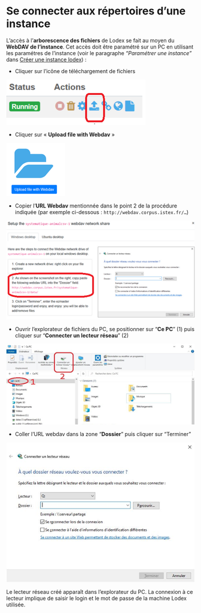 # Se connecter aux répertoires d’une instance

L’accès à l’**arborescence des fichiers** de Lodex se fait au moyen du **WebDAV de l’instance**.
Cet accès doit être paramétré sur un PC en utilisant les paramétres de l’instance
(voir le paragraphe *“Paramétrer une instance”* dans [Créer une instance lodex](./1-creating-an-instance)) :

- Cliquer sur l’icône de téléchargement de fichiers

![telechargement](./assets/telechargement.png)

- Cliquer sur « **Upload file with Webdav** »

![Webdav](./assets/Webdav.png)

- Copier l’**URL Webdav** mentionnée dans le point 2 de la procédure indiquée (par exemple
  ci-dessous : `http://webdav.corpus.istex.fr/…`)

![Webdav 1](./assets/Webdav_1.png)

- Ouvrir l’explorateur de fichiers du PC, se positionner sur “**Ce PC**” (1) puis cliquer sur “**Connecter un lecteur
  réseau**” (2)

![lecteur reseau e1652785923830](./assets/lecteur-reseau-e1652785923830.jpg)

- Coller l’URL webdav dans la zone “**Dossier**” puis cliquer sur “Terminer”

![Lecteur reseau 2](./assets/Lecteur-reseau_2.jpg)

Le lecteur réseau créé apparaît dans l’explorateur du PC. La connexion à ce lecteur implique de saisir le login et le
mot de passe de la machine Lodex utilisée.
